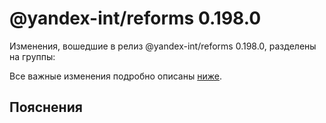 # @yandex-int/reforms 0.198.0

<!-- ЧЕЛОВЕЧЕСКОЕ ВСТУПЛЕНИЕ -->

Изменения, вошедшие в релиз @yandex-int/reforms 0.198.0, разделены на группы:

Все важные изменения подробно описаны [ниже](#Пояснения).

## Пояснения

